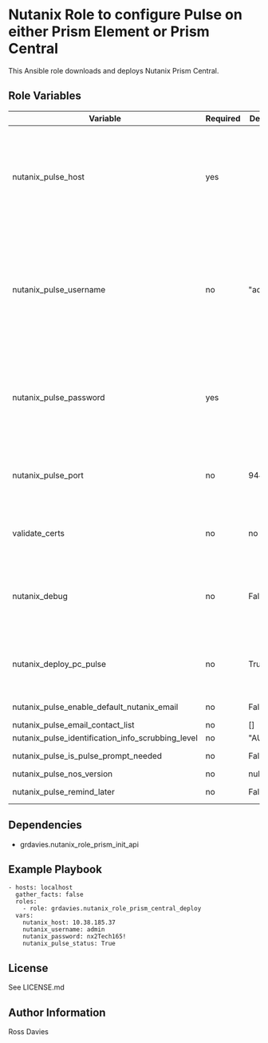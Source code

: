 # Nutanix Role to configure Pulse on either Prism Element or Prism Central

This Ansible role downloads and deploys Nutanix Prism Central.


## Role Variables

| Variable                                          | Required | Default | Choices                   | Comments                                                                                               |
|---------------------------------------------------|----------|---------|---------------------------|--------------------------------------------------------------------------------------------------------|
| nutanix_pulse_host                                | yes      |         |                           | The IP address or FQDN for the Prism (Element or Central) where you want to configure pulse.           |
| nutanix_pulse_username                            | no       | "admin" |                           | A valid username with appropriate rights to access the Nutanix API. where you want to configure pulse. |
| nutanix_pulse_password                            | yes      |         |                           | A valid password for the supplied username.  where you want to configure pulse.                        |
| nutanix_pulse_port                                | no       | 9440    |                           | The Prism TCP port  where you want to configure pulse.                                                 |
| validate_certs                                    | no       | no      | yes / no                  | Whether to check if Prism UI certificates are valid.                                                   |
| nutanix_debug                                     | no       | False   | True / False              | Whether to output variable contents for debugging purposes.                                            |
| nutanix_deploy_pc_pulse                           | no       | True    | True / False              | True enables pulse. False disables pulse.                                                              |
| nutanix_pulse_enable_default_nutanix_email        | no       | False   | True / False              |                                                                                                        |
| nutanix_pulse_email_contact_list                  | no       | []      |                           |                                                                                                        |
| nutanix_pulse_identification_info_scrubbing_level | no       | "AUTO"  |                           |                                                                                                        |
| nutanix_pulse_is_pulse_prompt_needed              | no       | False   | True / False              |                                                                                                        |
| nutanix_pulse_nos_version                         | no       | null    |                           |                                                                                                        |
| nutanix_pulse_remind_later                        | no       | False   | True / False              |                                                                                                        |


## Dependencies

- grdavies.nutanix_role_prism_init_api


## Example Playbook

```
- hosts: localhost
  gather_facts: false
  roles:
    - role: grdavies.nutanix_role_prism_central_deploy
  vars:
    nutanix_host: 10.38.185.37
    nutanix_username: admin
    nutanix_password: nx2Tech165!
    nutanix_pulse_status: True
```


## License

See LICENSE.md

## Author Information

Ross Davies
